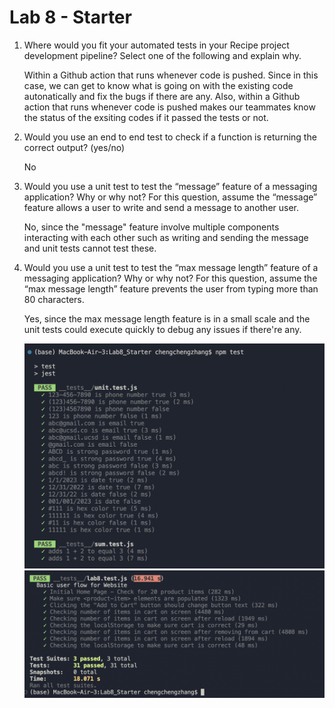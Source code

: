 # Lab 8 - Starter
1) Where would you fit your automated tests in your Recipe project development pipeline? Select one of the following and explain why.

   Within a Github action that runs whenever code is pushed. Since in this case, we can get to know what is going on with the existing code autonatically and fix the bugs if there are any. Also, within a Github action that runs whenever code is pushed makes our teammates know the status of the exsiting codes if it passed the tests or not.
2) Would you use an end to end test to check if a function is returning the correct output? (yes/no)

   No
3) Would you use a unit test to test the “message” feature of a messaging application? Why or why not? For this question, assume the “message” feature allows a user to write and send a message to another user.

   No, since the "message" feature involve multiple components interacting with each other such as writing and sending the message and unit tests cannot test these.
4) Would you use a unit test to test the “max message length” feature of a messaging application? Why or why not? For this question, assume the “max message length” feature prevents the user from typing more than 80 characters.

   Yes, since the max message length feature is in a small scale and the unit tests could execute quickly to debug any issues if there're any.

   ![alt text](./assets/images/test1&2.png)
   ![alt text](./assets/images/test3.png)
